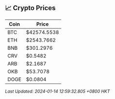 ## 📈 Crypto Prices

| Coin | Price |
| ---- | ----- |
| BTC | $42574.5538 |
| ETH | $2543.7662 |
| BNB | $301.2976 |
| CRV | $0.5482 |
| ARB | $2.1687 |
| OKB | $53.7078 |
| DOGE | $0.0804 |

_Last Updated: 2024-01-14 12:59:32.805 +0800 HKT_
